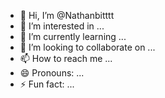 - 👋 Hi, I’m @Nathanbitttt
- 👀 I’m interested in ...
- 🌱 I’m currently learning ...
- 💞️ I’m looking to collaborate on ...
- 📫 How to reach me ...
- 😄 Pronouns: ...
- ⚡ Fun fact: ...

<!---
Nathanbitttt/Nathanbitttt is a ✨ special ✨ repository because its `README.md` (this file) appears on your GitHub profile.
You can click the Preview link to take a look at your changes.
--->
